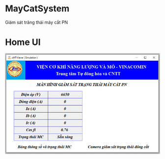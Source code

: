 # MayCatSystem
 Giám sát trâng thái máy cắt PN


# Home UI

![home ui](https://github.com/TiepHoangDev/MayCatSystem/blob/5fa2f4eacb7e46bc9948e364a186b62670724d31/docs/home%20ui.jpg?raw=true)